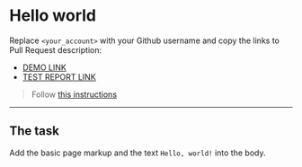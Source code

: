 # Hello world
Replace `<your_account>` with your Github username and copy the links to Pull Request description:
- [DEMO LINK](https://orest-mykhailyshyn.github.io/layout_hello-world/)
- [TEST REPORT LINK](https://orest-mykhailyshyn.github.io/layout_hello-world/report/html_report/)

> Follow [this instructions](https://github.com/mate-academy/layout_task-guideline#how-to-solve-the-layout-tasks-on-github)
___

## The task
Add the basic page markup and the text `Hello, world!` into the body.
